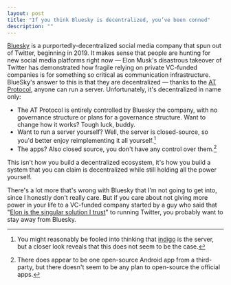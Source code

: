 ```yaml
---
layout: post
title: "If you think Bluesky is decentralized, you’ve been conned"
description: ""
---
```


[Bluesky](https://blueskyweb.xyz/) is a purportedly-decentralized social media company that spun out of Twitter, beginning in 2019. It makes sense that people are hunting for new social media platforms right now — Elon Musk's disastrous takeover of Twitter has demonstrated how fragile relying on private VC-funded companies is for something so critical as communication infrastructure. BlueSky's answer to this is that they are decentralized — thanks to the [AT Protocol](https://atproto.com), anyone can run a server. Unfortunately, it's decentralized in name only:

* The AT Protocol is entirely controlled by Bluesky the company, with no governance structure or plans for a governance structure. Want to change how it works? Tough luck, buddy.
* Want to run a server yourself? Well, the server is closed-source, so you'd better enjoy reimplementing it all yourself.[^1]
* The apps? Also closed source, you don't have any control over them.[^2]

This isn't how you build a decentralized ecosystem, it's how you build a system that you can claim is decentralized while still holding all the power yourself.

There's a lot more that's wrong with Bluesky that I'm not going to get into, since I honestly don't really care. But if you care about not giving more power in your life to a VC-funded company started by a guy who said that "[Elon is the singular solution I trust](https://twitter.com/jack/status/1518772756069773313)" to running Twitter, you probably want to stay away from Bluesky.

[^1]: You might reasonably be fooled into thinking that [indigo](https://github.com/bluesky-social/indigo) is the server, but a closer look reveals that this does not seem to be the case.
[^2]: There does appear to be one open-source Android app from a third-party, but there doesn't seem to be any plan to open-source the official apps.
